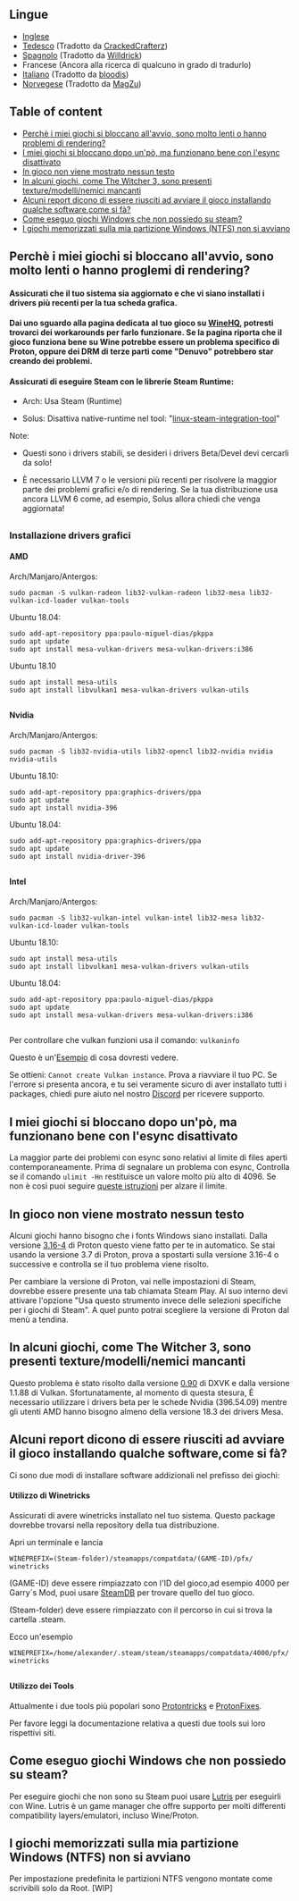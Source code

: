 ## Lingue
-  [Inglese](#table-of-content)
-  [Tedesco](README_DE.md) (Tradotto da [CrackedCrafterz](https://github.com/CrackedCrafterz))
-  [Spagnolo](README_ESP.md) (Tradotto da [Willdrick](https://github.com/Willdrick))
-  Francese (Ancora alla ricerca di qualcuno in grado di tradurlo)
-  [Italiano](README_IT.md) (Tradotto da [bloodis](https://github.com/Willdrick))
-  [Norvegese](README_NO.md) (Tradotto da [MagZu](https://github.com/magzu))

## Table of content
  - [Perchè i miei giochi si bloccano all'avvio, sono molto lenti o hanno problemi di rendering?](#perche-i-miei-giochi-si-bloccano-all-avvio-sono-molto-lenti-o-hanno-problemi-di-rendering)
  - [I miei giochi si bloccano dopo un'pò, ma funzionano bene con l'esync disattivato](#i-miei-giochi-si-bloccano-dopo-un-po-ma-funzionano-bene-con-lesync-disattivato)
  - [In gioco non viene mostrato nessun testo](#in-gioco-non-viene-mostrato-nessun-testo)
  - [In alcuni giochi, come The Witcher 3, sono presenti texture/modelli/nemici mancanti](#in-alcuni-giochi-come-The-Witcher-3-sono-presenti-texturemodellinemici-mancanti)
  - [Alcuni report dicono di essere riusciti ad avviare il gioco installando qualche software,come si fà?](#alcuni-report-dicono-di-essere-riusciti-ad-avviare-il-gioco-installando-qualche-software-come-si-fa)
  - [Come eseguo giochi Windows che non possiedo su steam?](#come-eseguo-giochi-Windows-che-non-possiedo-su-steam)
  - [I giochi memorizzati sulla mia partizione Windows (NTFS) non si avviano](#i-giochi-memorizzati-sulla-mia-partizione-windows-ntfs-non-si-avviano)
## Perchè i miei giochi si bloccano all'avvio, sono molto lenti o hanno proglemi di rendering?

#### Assicurati che il tuo sistema sia aggiornato e che vi siano installati i drivers più recenti per la tua scheda grafica.

#### Dai uno sguardo alla pagina dedicata al tuo gioco su [WineHQ](https://appdb.winehq.org), potresti trovarci dei workarounds per farlo funzionare. Se la pagina riporta che il gioco funziona bene su Wine potrebbe essere un problema specifico di Proton, oppure dei DRM di terze parti come "Denuvo" potrebbero star creando dei problemi.

#### Assicurati di eseguire Steam con le librerie Steam Runtime:

- Arch: Usa Steam (Runtime)

- Solus: Disattiva native-runtime nel tool: "[linux-steam-integration-tool](https://raw.githubusercontent.com/solus-project/linux-steam-integration/master/.github/LSI_Settings.png)"

Note:

- Questi sono i drivers stabili, se desideri i drivers Beta/Devel devi cercarli da solo!

- È necessario LLVM 7 o le versioni più recenti per risolvere la maggior parte dei problemi grafici e/o di rendering. Se la tua distribuzione usa ancora LLVM 6 come, ad esempio, Solus allora chiedi che venga aggiornata!



##
### Installazione drivers grafici
#### AMD

Arch/Manjaro/Antergos:
```
sudo pacman -S vulkan-radeon lib32-vulkan-radeon lib32-mesa lib32-vulkan-icd-loader vulkan-tools
```

Ubuntu 18.04:
```
sudo add-apt-repository ppa:paulo-miguel-dias/pkppa
sudo apt update
sudo apt install mesa-vulkan-drivers mesa-vulkan-drivers:i386
```
Ubuntu 18.10

```
sudo apt install mesa-utils
sudo apt install libvulkan1 mesa-vulkan-drivers vulkan-utils
```
##
#### Nvidia

Arch/Manjaro/Antergos:
```
sudo pacman -S lib32-nvidia-utils lib32-opencl lib32-nvidia nvidia nvidia-utils
```

Ubuntu 18.10:
```
sudo add-apt-repository ppa:graphics-drivers/ppa
sudo apt update
sudo apt install nvidia-396
```

Ubuntu 18.04:
```
sudo add-apt-repository ppa:graphics-drivers/ppa
sudo apt update
sudo apt install nvidia-driver-396
```
##
#### Intel

Arch/Manjaro/Antergos:
```
sudo pacman -S lib32-vulkan-intel vulkan-intel lib32-mesa lib32-vulkan-icd-loader vulkan-tools
```

Ubuntu 18.10:
```
sudo apt install mesa-utils
sudo apt install libvulkan1 mesa-vulkan-drivers vulkan-utils
```

Ubuntu 18.04:
```
sudo add-apt-repository ppa:paulo-miguel-dias/pkppa
sudo apt update
sudo apt install mesa-vulkan-drivers mesa-vulkan-drivers:i386
```
##
Per controllare che vulkan funzioni usa il comando: `vulkaninfo`

Questo è un'[Esempio](https://raw.githubusercontent.com/NoXPhasma/protondb_faq/master/VulkaninfoExample.png) di cosa dovresti vedere.

Se ottieni: ```Cannot create Vulkan instance```. Prova a riavviare il tuo PC. Se l'errore si presenta ancora, e tu sei veramente sicuro di aver installato tutti i packages, chiedi pure aiuto nel nostro [Discord](https://discord.gg/uuwK9EV) per ricevere supporto.

## I miei giochi si bloccano dopo un'pò, ma funzionano bene con l'esync disattivato

La maggior parte dei problemi con esync sono relativi al limite di files aperti contemporaneamente. Prima di segnalare un problema con esync, Controlla se il comando `ulimit -Hn` restituisce un valore molto più alto di 4096. Se non è così puoi seguire [queste istruzioni](https://github.com/zfigura/wine/blob/esync/README.esync) per alzare il limite.

## In gioco non viene mostrato nessun testo

Alcuni giochi hanno bisogno che i fonts Windows siano installati. Dalla versione [3.16-4](https://github.com/ValveSoftware/Proton/wiki/Changelog#316-4) di Proton questo viene fatto per te in automatico. Se stai usando la versione 3.7 di Proton, prova a spostarti sulla versione 3.16-4 o successive e controlla se il tuo problema viene risolto.

Per cambiare la versione di Proton, vai nelle impostazioni di Steam, dovrebbe essere presente una tab chiamata Steam Play. Al suo interno devi attivare l'opzione "Usa questo strumento invece delle selezioni specifiche per i giochi di Steam". A quel punto potrai scegliere la versione di Proton dal menù a tendina.

## In alcuni giochi, come The Witcher 3, sono presenti texture/modelli/nemici mancanti

Questo problema è stato risolto dalla versione [0.90](https://github.com/doitsujin/dxvk/releases/tag/v0.90) di DXVK e dalla versione 1.1.88 di Vulkan. Sfortunatamente, al momento di questa stesura, È necessario utilizzare i drivers beta per le schede Nvidia (396.54.09) mentre gli utenti AMD hanno bisogno almeno della versione 18.3 dei drivers Mesa.

## Alcuni report dicono di essere riusciti ad avviare il gioco installando qualche software,come si fà?

Ci sono due modi di installare software addizionali nel prefisso dei giochi:

#### Utilizzo di Winetricks
Assicurati di avere winetricks installato nel tuo sistema. Questo package dovrebbe trovarsi nella repository della tua distribuzione.

Apri un terminale e lancia
```
WINEPREFIX=(Steam-folder)/steamapps/compatdata/(GAME-ID)/pfx/ winetricks
```
(GAME-ID) deve essere rimpiazzato con l'ID del gioco,ad esempio 4000 per Garry´s Mod, puoi usare [SteamDB](https://steamdb.info) per trovare quello del tuo gioco.

(Steam-folder) deve essere rimpiazzato con il percorso in cui si trova la cartella .steam.

Ecco un'esempio
```
WINEPREFIX=/home/alexander/.steam/steam/steamapps/compatdata/4000/pfx/ winetricks
```
##
#### Utilizzo dei Tools

Attualmente i due tools più popolari sono [Protontricks](https://github.com/Sirmentio/protontricks) e [ProtonFixes](https://github.com/simons-public/protonfixes).

Per favore leggi la documentazione relativa a questi due tools sui loro rispettivi siti.

## Come eseguo giochi Windows che non possiedo su steam?

Per eseguire giochi che non sono su Steam puoi usare [Lutris](https://lutris.net/) per eseguirli con Wine. Lutris è un game manager che offre supporto per molti differenti compatibility layers/emulatori, incluso Wine/Proton.

## I giochi memorizzati sulla mia partizione Windows (NTFS) non si avviano

Per impostazione predefinita le partizioni NTFS vengono montate come scrivibili solo da Root. [WIP]
